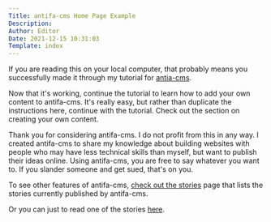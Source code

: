 ```yaml
---
Title: antifa-cms Home Page Example
Description: 
Author: Editor
Date: 2021-12-15 10:31:03
Template: index
---
```


If you are reading this on your local computer, that probably means you successfully made it through my tutorial for [antia-cms](https://github.com/revolt3d/antifa-cms).

Now that it's working, continue the tutorial to learn how to add your own content to antifa-cms. It's really easy, but rather than duplicate the instructions here, continue with the tutorial. Check out the section on creating your own content.

Thank you for considering antifa-cms. I do not profit from this in any way. I created antifa-cms to share my knowledge about building websites with people who may have less technical skills than myself, but want to publish their ideas online. Using antifa-cms, you are free to say whatever you want to. If you slander someone and get sued, that's on you.

To see other features of antifa-cms, [check out the stories](story) page that lists the stories currently published by antifa-cms.

Or you can just to read one of the stories [here](story/12192022-jan6-wrapup).